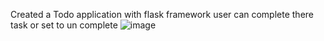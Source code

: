 Created a Todo application with flask framework
user can complete there task or set to un complete
![image](https://github.com/yogeshahalwat/Flask-Todo/assets/73106951/6da57684-7f93-4b09-bfa1-a59a29411a1a)
